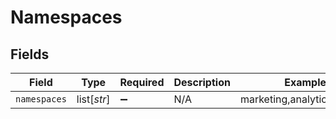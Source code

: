 # Namespaces


## Fields

| Field                       | Type                        | Required                    | Description                 | Example                     |
| --------------------------- | --------------------------- | --------------------------- | --------------------------- | --------------------------- |
| `namespaces`                | list[*str*]                 | :heavy_minus_sign:          | N/A                         | marketing,analytics,finance |